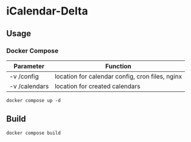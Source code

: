 # iCalendar-Delta

## Usage

### Docker Compose

| Parameter     | Function                                        |
| ------------- | ----------------------------------------------- |
| -v /config    | location for calendar config, cron files, nginx |
| -v /calendars | location for created calendars                  |

```/bin/bash
docker compose up -d
```

## Build

```/bin/bash
docker compose build
```
